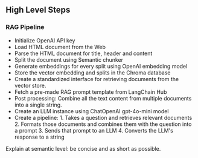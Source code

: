 ## High Level Steps

### RAG Pipeline

- Initialize OpenAI API key
- Load HTML document from the Web
- Parse the HTML document for title, header and content
- Split the document using Semantic chunker
- Generate embeddings for every split using OpenAI embedding model
- Store the vector embedding and splits in the Chroma database
- Create a standardized interface for retrieving documents from the vector store.
- Fetch a pre-made RAG prompt template from LangChain Hub
- Post processing: Combine all the text content from multiple documents into a single string.
- Create an LLM instance using ChatOpenAI gpt-4o-mini model
- Create a pipeline:
		1. Takes a question and retrieves relevant documents
		2. Formats those documents and combines them with the question into a prompt
		3. Sends that prompt to an LLM
		4. Converts the LLM's response to a string

Explain at semantic level: 
be concise and as short as possible.
